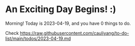 # An Exciting Day Begins! :)

Morning! Today is 2023-04-19, and you have 0 things to do.

Check https://raw.githubusercontent.com/cauliyang/to-do-list/main/todos/2023-04-19.md